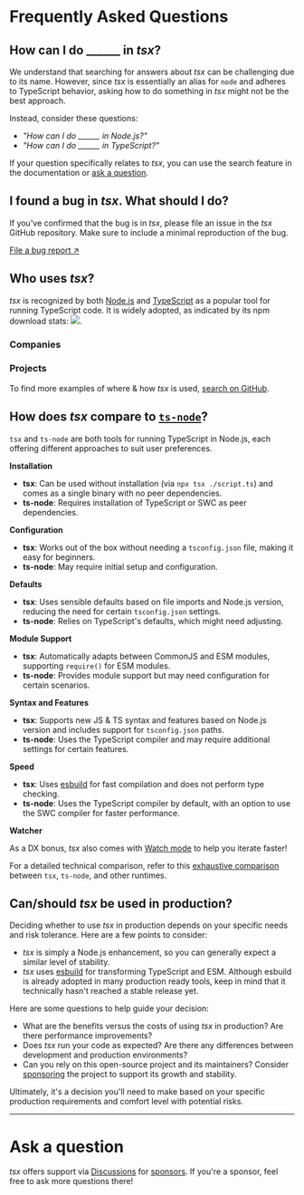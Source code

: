 <script setup lang="ts">
import ImageLink from './.vitepress/theme/components/ImageLink.vue';
</script>

# Frequently Asked Questions

## How can I do ______ in _tsx_?

We understand that searching for answers about _tsx_ can be challenging due to its name. However, since _tsx_ is essentially an alias for `node` and adheres to TypeScript behavior, asking how to do something in _tsx_ might not be the best approach.

Instead, consider these questions:
- _"How can I do ______ in Node.js?"_
- _"How can I do ______ in TypeScript?"_

If your question specifically relates to _tsx_, you can use the search feature in the documentation or [ask a question](#ask-a-question).


## I found a bug in _tsx_. What should I do?

If you've confirmed that the bug is in _tsx_, please file an issue in the _tsx_ GitHub repository. Make sure to include a minimal reproduction of the bug.

<a class="button bug-report" href="https://github.com/privatenumber/tsx/issues/new?assignees=&labels=bug%2Cpending+triage&projects=&template=bug-report.yml" target="_blank">
	File a bug report ↗
</a>

## Who uses _tsx_?

_tsx_ is recognized by both [Node.js](https://nodejs.org/en/learn/getting-started/nodejs-with-typescript#running-typescript-code-with-tsx) and [TypeScript](https://www.typescriptlang.org/docs/handbook/modules/guides/choosing-compiler-options.html#im-using-tsx) as a popular tool for running TypeScript code. It is widely adopted, as indicated by its npm download stats: <a href="https://npm.im/tsx"><img class="inline-block" src="https://badgen.net/npm/dm/tsx"></a>.

### Companies

<div class="logos">
<ImageLink
	alt="Vercel"
	href="https://github.com/search?q=path%3Apackage.json+%22%5C%22tsx%5C%22%3A+%5C%22%22+org%3Avercel&type=code"
	img-src="/logos/vercel.svg"
/>
<ImageLink
	alt="Google"
	href="https://github.com/search?q=path%3Apackage.json+%22%5C%22tsx%5C%22%3A+%5C%22%22+org%3Agoogle&type=code"
	img-src="/logos/google.svg"
/>
<ImageLink
	alt="GitHub"
	href="https://github.com/search?q=path%3Apackage.json+%22%5C%22tsx%5C%22%3A+%5C%22%22+org%3Agithub&type=code"
	img-src="/logos/github.svg"
/>
<ImageLink
	alt="Square"
	href="https://github.com/square"
	img-src="/logos/square.svg"
/>
<ImageLink
	alt="Supabase"
	href="https://github.com/search?q=path%3Apackage.json+%22%5C%22tsx%5C%22%3A+%5C%22%22+org%3Asupabase&type=code"
	img-src="/logos/supabase.svg"
/>
<ImageLink
	alt="Astro"
	href="https://github.com/search?q=path%3Apackage.json+%22%5C%22tsx%5C%22%3A+%5C%22%22+org%3Awithastro&type=code"
	img-src="/logos/astro.svg"
/>
<ImageLink
	alt="OpenAI"
	href="https://github.com/search?q=path%3Apackage.json+%22%5C%22tsx%5C%22%3A+%5C%22%22+org%3Aopenai&type=code"
	img-src="/logos/openai.svg"
/>
<ImageLink
	alt="IBM"
	href="https://github.com/search?q=path%3Apackage.json+%22%5C%22tsx%5C%22%3A+%5C%22%22+org%3Aibm&type=code"
	img-src="/logos/ibm.svg"
/>
<ImageLink
	alt="Codecov"
	href="https://github.com/codecov"
	img-src="/logos/codecov.svg"
/>
<ImageLink
	alt="Amazon AWS"
	href="https://github.com/search?q=path%3Apackage.json+%22%5C%22tsx%5C%22%3A+%5C%22%22+org%3Aaws+OR+org%3Aawslabs&type=code"
	img-src="/logos/aws.svg"
/>
<ImageLink
	alt="Sentry"
	href="https://github.com/search?q=path%3Apackage.json+%22%5C%22tsx%5C%22%3A+%5C%22%22+org%3Agetsentry&type=code"
	img-src="/logos/sentry.svg"
/>
<ImageLink
	alt="Microsoft"
	href="https://github.com/search?q=path%3Apackage.json+%22%5C%22tsx%5C%22%3A+%5C%22%22+org%3Amicrosoft&type=code"
	img-src="/logos/microsoft.svg"
/>
<ImageLink
	alt="Meta"
	href="https://github.com/search?q=path%3Apackage.json+%22%5C%22tsx%5C%22%3A+%5C%22%22+org%3Afacebook&type=code"
	img-src="/logos/meta.svg"
/>
<ImageLink
	alt="Alibaba"
	href="https://github.com/search?q=path%3Apackage.json+%22%5C%22tsx%5C%22%3A+%5C%22%22+org%3Aalibaba&type=code"
	img-src="/logos/alibaba.svg"
/>
<ImageLink
	alt="Mozilla"
	href="https://github.com/search?q=path%3Apackage.json+%22%5C%22tsx%5C%22%3A+%5C%22%22+org%3Amozilla&type=code"
	img-src="/logos/mozilla.svg"
/>
<ImageLink
	alt="Figma"
	href="https://github.com/search?q=path%3Apackage.json+%22%5C%22tsx%5C%22%3A+%5C%22%22+org%3Afigma&type=code"
	img-src="/logos/figma.svg"
/>
<ImageLink
	alt="Cloudflare"
	href="https://github.com/search?q=path%3Apackage.json+%22%5C%22tsx%5C%22%3A+%5C%22%22+org%3Acloudflare&type=code"
	img-src="/logos/cloudflare.svg"
/>
<ImageLink
	alt="Salesforce"
	href="https://github.com/search?q=path%3Apackage.json+%22%5C%22tsx%5C%22%3A+%5C%22%22+org%3Asalesforce&type=code"
	img-src="/logos/salesforce.svg"
/>
</div>

### Projects
<div class="logos">
<ImageLink
	alt="Node.js"
	href="https://github.com/search?q=path%3Apackage.json+%22%5C%22tsx%5C%22%3A+%5C%22%22+org%3Anodejs&type=code"
	img-src="/logos/nodejs.svg"
/>
<ImageLink
	alt="Electron"
	href="https://github.com/search?q=path%3Apackage.json+%22%5C%22tsx%5C%22%3A+%5C%22%22+org%3Aelectron&type=code"
	img-src="/logos/electron.svg"
/>
<ImageLink
	alt="Vite"
	href="https://github.com/search?q=path%3Apackage.json+%22%5C%22tsx%5C%22%3A+%5C%22%22+org%3Avitejs&type=code"
	img-src="/logos/vite.svg"
/>
<ImageLink
	alt="Mermaid"
	href="https://github.com/mermaid-js/mermaid/blob/3809732e48a0822fad596d0815a6dc0e166dda94/package.json#L121"
	img-src="/logos/mermaid.svg"
/>
<ImageLink
	alt="Vue.js"
	href="https://github.com/vuejs/core/blob/70641fc0deb857464d24aa7ab7eaa18e2a855146/package.json#L110"
	img-src="/logos/vue.svg"
/>
<ImageLink
	alt="11ty"
	href="https://www.11ty.dev/docs/languages/typescript/"
	img-src="/logos/11ty.svg"
/>
<ImageLink
	alt="Vitest"
	href="https://github.com/search?q=path%3Apackage.json+%22%5C%22tsx%5C%22%3A+%5C%22%22+org%3Avitest-dev&type=code"
	img-src="/logos/vitest.svg"
/>
<ImageLink
	alt="date-fns"
	href="https://github.com/date-fns/date-fns/blob/5c1adb5369805ff552737bf8017dbe07f559b0c6/package.json#L6123"
	img-src="/logos/date-fns.svg"
/>
<ImageLink
	alt="Cheerio"
	href="https://github.com/cheeriojs/cheerio/blob/d0b3c2f6b57cd1f835741175d463963266be0eef/package.json#L99"
	img-src="/logos/cheerio.svg"
/>
<ImageLink
	alt="Zod"
	href="https://github.com/colinhacks/zod/blob/7173d0bcc2105777102e22d36a2866196e2830f3/package.json#L45"
	img-src="/logos/zod.svg"
/>
<ImageLink
	alt="WebDriverIO"
	href="https://github.com/webdriverio/webdriverio/blob/5955cda26a538a12b10d686a394beb1b109fe49d/package.json#L122"
	img-src="/logos/webdriverio.svg"
/>
</div>

To find more examples of where & how _tsx_ is used, [search on GitHub](https://github.com/search?q=path%3Apackage.json+%22%5C%22tsx%5C%22%3A+%5C%22%22&type=code).

## How does _tsx_ compare to [`ts-node`](https://github.com/TypeStrong/ts-node)?

`tsx` and `ts-node` are both tools for running TypeScript in Node.js, each offering different approaches to suit user preferences.

**Installation**

- **tsx**: Can be used without installation (via `npx tsx ./script.ts`) and comes as a single binary with no peer dependencies.
- **ts-node**: Requires installation of TypeScript or SWC as peer dependencies.

**Configuration**

- **tsx**: Works out of the box without needing a `tsconfig.json` file, making it easy for beginners.
- **ts-node**: May require initial setup and configuration.

**Defaults**

- **tsx**: Uses sensible defaults based on file imports and Node.js version, reducing the need for certain `tsconfig.json` settings.
- **ts-node**: Relies on TypeScript's defaults, which might need adjusting.

**Module Support**

- **tsx**: Automatically adapts between CommonJS and ESM modules, supporting `require()` for ESM modules.
- **ts-node**: Provides module support but may need configuration for certain scenarios.

**Syntax and Features**

- **tsx**: Supports new JS & TS syntax and features based on Node.js version and includes support for `tsconfig.json` paths.
- **ts-node**: Uses the TypeScript compiler and may require additional settings for certain features.

**Speed**

- **tsx**: Uses [esbuild](https://esbuild.github.io/faq/#:~:text=typescript%20benchmark) for fast compilation and does not perform type checking.
- **ts-node**: Uses the TypeScript compiler by default, with an option to use the SWC compiler for faster performance.

**Watcher**

As a DX bonus, _tsx_ also comes with [Watch mode](/watch-mode.md) to help you iterate faster!

For a detailed technical comparison, refer to this [exhaustive comparison](https://github.com/privatenumber/ts-runtime-comparison) between `tsx`, `ts-node`, and other runtimes.

## Can/should _tsx_ be used in production?

Deciding whether to use _tsx_ in production depends on your specific needs and risk tolerance. Here are a few points to consider:

- _tsx_ is simply a Node.js enhancement, so you can generally expect a similar level of stability.
- _tsx_ uses [esbuild](https://esbuild.github.io) for transforming TypeScript and ESM. Although esbuild is already adopted in many production ready tools, keep in mind that it technically hasn't reached a stable release yet.

Here are some questions to help guide your decision:

- What are the benefits versus the costs of using _tsx_ in production? Are there performance improvements?
- Does _tsx_ run your code as expected? Are there any differences between development and production environments?
- Can you rely on this open-source project and its maintainers? Consider [sponsoring](https://github.com/sponsors/privatenumber/sponsorships?tier_id=416984) the project to support its growth and stability.

Ultimately, it's a decision you'll need to make based on your specific production requirements and comfort level with potential risks.

---

# Ask a question

_tsx_ offers support via [Discussions](https://github.com/pvtnbr/tsx/discussions) for [sponsors](https://github.com/sponsors/privatenumber/sponsorships?tier_id=416984). If you're a sponsor, feel free to ask more questions there!

<style scoped>
.bug-report {
	@apply
		text-sm
		text-white
		hover:text-white
		bg-blue-500
		hover:bg-blue-600
		;
}

.logos {
	@apply
		flex
		flex-wrap
		gap-x-4
		gap-y-6
		justify-around
		my-4
		py-6
		px-4
		dark:bg-zinc-800;

	& :deep(img) {
		@apply h-10;
	}
}
</style>

